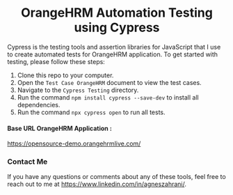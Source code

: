 <h1 align="center">OrangeHRM Automation Testing using Cypress</h1>

Cypress is the testing tools and assertion libraries for JavaScript that I use to create automated tests for OrangeHRM application. To get started with testing, please follow these steps:

1. Clone this repo to your computer.
2. Open the `Test Case OrangeHRM` document to view the test cases.
3. Navigate to the `Cypress Testing` directory.
4. Run the command `npm install cypress --save-dev` to install all dependencies.
5. Run the command `npx cypress open` to run all tests.



#### Base URL OrangeHRM Application : 
https://opensource-demo.orangehrmlive.com/


### Contact Me
If you have any questions or comments about any of these tools, feel free to reach out to me at https://www.linkedin.com/in/agneszahrani/.